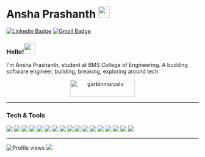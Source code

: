 
# Ansha Prashanth&nbsp;<img src="https://github.com/ansha001/ansha001/blob/main/Assets/Mario_Hello_Big.gif" width="30px">

[![Linkedin Badge](https://img.shields.io/badge/-ansha-prashanth-blue?style=flat-square&logo=Linkedin&logoColor=white&link=https://www.linkedin.com/in/ansha-prashanth/)](https://www.linkedin.com/in/ansha-prashanth/)
[![Gmail Badge](https://img.shields.io/badge/-Gmail-c14438?style=flat-square&logo=Gmail&logoColor=white&link=mailto:anshaprashanth001@gmail.com)](mailto:anshaprashanth001@gmail.com)

### Hello!<img src="https://github.com/TheDudeThatCode/ansha001/blob/main/assets/Hi.gif" width="29px">
I'm Ansha Prashanth, student at BMS College of Engineering. A budding software engineer, building, breaking, exploring around tech.

<div align="center">
<a href="https://www.buymeacoffee.com/anshaprashanth" target="_blank"><img src="https://cdn.buymeacoffee.com/buttons/v2/default-yellow.png" height="45" width="170" alt="garbinmarcelo" /></a></div>

---

### Tech & Tools

<img src="https://img.shields.io/badge/-Python-black?style=flat&logo=python&logoColor=white"> <img src="http://img.shields.io/badge/-Java-F89820?style=flat&logo=java&logoColor=white"> <img src="https://img.shields.io/badge/-C%20&%20C++-659ad2?style=flat&logo=c%2B%2B&logoColor=ffffff"> <img src="https://img.shields.io/badge/-HTML5-E34F26?style=flat&logo=html5&logoColor=white"> <img src="https://img.shields.io/badge/-CSS3-1572B6?style=flat&logo=css3&logoColor=white"> <img src="https://img.shields.io/badge/-Bootstrap-563D7C?style=flat&logo=bootstrap&logoColor=white"> <img src="https://img.shields.io/badge/-JavaScript-eed718?style=flat&logo=javascript&logoColor=ffffff"> <img src="https://img.shields.io/badge/-React-000000?style=flat&logo=react&logoColor=00c8ff"> <img src="https://img.shields.io/badge/-MongoDB-4DB33D?style=flat&logo=mongodb&logoColor=FFFFFF"> <img src="https://img.shields.io/badge/-MySQL-F29111?style=flat&logo=mysql&logoColor=FFFFFF"> <img src="https://img.shields.io/badge/-Express.js-787878?style=flat">
<img src="https://img.shields.io/badge/-Node.js-3C873A?style=flat&logo=Node.js&logoColor=white"> <img src="https://img.shields.io/badge/-Firebase-FFA611?style=flat&logo=firebase&logoColor=FFFFFF"> <img src="http://img.shields.io/badge/-Git-F1502F?style=flat&logo=git&logoColor=FFFFFF"> <img src="http://img.shields.io/badge/-Github-000000?style=flat&logo=github&logoColor=FFFFFF"> <img src="http://img.shields.io/badge/-VS%20Code-007ACC?style=flat&logo=visual%20studio%20code&logoColor=white"> <img src="http://img.shields.io/badge/-Heroku-430098?style=flat&logo=heroku&logoColor=white">

---

![Profile views](https://github.com/ansha001)  <img src="https://img.shields.io/github/followers/ansha001?label=Follow" style=" float:left, margin-right:10px" />


